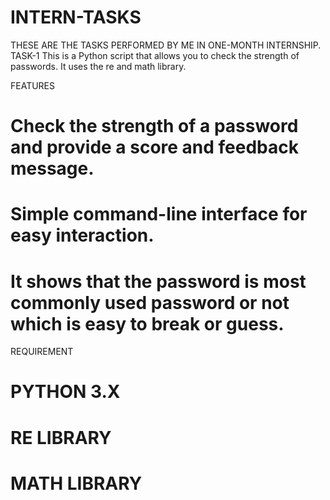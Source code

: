 # INTERN-TASKS
THESE ARE THE TASKS PERFORMED BY ME IN ONE-MONTH INTERNSHIP.
TASK-1 
This is a Python script that allows you to check the strength of passwords. It uses the re and math library.

FEATURES
# Check the strength of a password and provide a score and feedback message. 
# Simple command-line interface for easy interaction.
# It shows that the password is most commonly used password or not which is easy to break or guess.

REQUIREMENT
# PYTHON 3.X
# RE LIBRARY
# MATH LIBRARY

